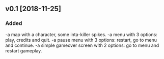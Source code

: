 ## v0.1 [2018-11-25]
### Added
-a map with a character, some inta-killer spikes.
-a menu with 3 options: play, credits and quit.
-a pause menu with 3 options: restart, go to menu and continue.
-a simple gameover screen with 2 options: go to menu and restart gameplay.